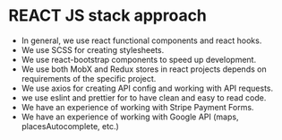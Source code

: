 # REACT JS stack approach

* In general, we use react functional components and react hooks. 
* We use SCSS for creating stylesheets.
* We use react-bootstrap components to speed up development.
* We use both MobX and Redux stores in react projects depends on requirements of the specific project.
* We use axios for creating API config and working with API requests.
* we use eslint and prettier for to have clean and easy to read code.
* We have an experience of working with Stripe Payment Forms.
* We have an experience of working with Google API (maps, placesAutocomplete, etc.)

